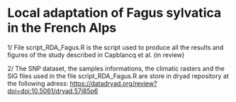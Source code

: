 # Local adaptation of Fagus sylvatica in the French Alps

1/ File script_RDA_Fagus.R is the script used to produce all the results and figures of the study described in Capblancq et al. (in review)

2/ The SNP dataset, the samples informations, the climatic rasters and the SIG files used in the file script_RDA_Fagus.R are store in dryad repository at the following adress:
https://datadryad.org/review?doi=doi:10.5061/dryad.57j85p6

